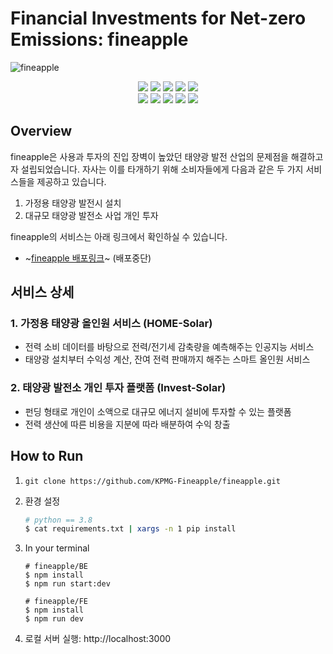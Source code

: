 # Financial Investments for Net-zero Emissions: fineapple

![fineapple](https://user-images.githubusercontent.com/60145951/154900239-172f5d22-8fcb-40a7-90c8-d8da5c964ac5.png)

<div align="center">
<img src="https://img.shields.io/badge/react-61DAFB?style=for-the-badge&logo=react&logoColor=black">
<img src="https://img.shields.io/badge/nest-E0234E?style=for-the-badge&logo=nestjs&logoColor=white">
<img src="https://img.shields.io/badge/TypeScript-3178C6?style=for-the-badge&logo=TypeScript&logoColor=white">
<img src="https://img.shields.io/badge/nginix-009639?style=for-the-badge&logo=nginx&logoColor=white">
<img src="https://img.shields.io/badge/GitHub Actions-2088FF?style=for-the-badge&logo=Github Actions&logoColor=white">
<br>
<img src="https://img.shields.io/badge/pandas-150458?style=for-the-badge&logo=pandas&logoColor=white">
<img src="https://img.shields.io/badge/numpy-013243?style=for-the-badge&logo=numpy&logoColor=white">
<img src="https://img.shields.io/badge/PyTorch-EE4C2C?style=for-the-badge&logo=PyTorch&logoColor=white">
<img src="https://img.shields.io/badge/scikitlearn-F7931E?style=for-the-badge&logo=scikit-learn&logoColor=white">
<img src="https://img.shields.io/badge/TensorFlow-FF6F00?style=for-the-badge&logo=TensorFlow&logoColor=white">
</div align="center">

## Overview

fineapple은 사용과 투자의 진입 장벽이 높았던 태양광 발전 산업의 문제점을 해결하고자 설립되었습니다.
자사는 이를 타개하기 위해 소비자들에게 다음과 같은 두 가지 서비스들을 제공하고 있습니다.

1. 가정용 태양광 발전시 설치
2. 대규모 태양광 발전소 사업 개인 투자

fineapple의 서비스는 아래 링크에서 확인하실 수 있습니다.

- ~[fineapple 배포링크](https://fineapple.nemne.dev)~ (배포중단)

## 서비스 상세

### 1. 가정용 태양광 올인원 서비스 (HOME-Solar)

- 전력 소비 데이터를 바탕으로 전력/전기세 감축량을 예측해주는 인공지능 서비스
- 태양광 설치부터 수익성 계산, 잔여 전력 판매까지 해주는 스마트 올인원 서비스

### 2. 태양광 발전소 개인 투자 플랫폼 (Invest-Solar)

- 펀딩 형태로 개인이 소액으로 대규모 에너지 설비에 투자할 수 있는 플랫폼
- 전력 생산에 따른 비용을 지분에 따라 배분하여 수익 창출

## How to Run

1. `git clone https://github.com/KPMG-Fineapple/fineapple.git`
2. 환경 설정
   ```bash
   # python == 3.8
   $ cat requirements.txt | xargs -n 1 pip install
   ```
3. In your terminal

   ```
   # fineapple/BE
   $ npm install
   $ npm run start:dev

   # fineapple/FE
   $ npm install
   $ npm run dev
   ```

4. 로컬 서버 실행: http://localhost:3000
